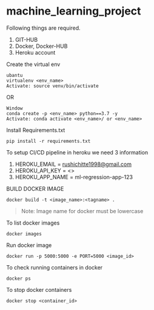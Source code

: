 # machine_learning_project

Following things are required.
1. GIT-HUB
2. Docker, Docker-HUB
3. Heroku account

Create the virtual env
```
ubantu
virtualenv <env_name>
Activate: source venv/bin/activate
```
OR
```
Window
conda create -p <env_name> python==3.7 -y
Activate: conda activate <env_name>/ or <env_name>
```

Install Requirements.txt
```
pip install -r requirements.txt
```


To setup CI/CD pipeline in heroku we need 3 information

1. HEROKU_EMAIL = rushichitte1998@gmail.com
2. HEROKU_API_KEY = <>
3. HEROKU_APP_NAME = ml-regression-app-123


BUILD DOCKER IMAGE
```
docker build -t <image_name>:<tagname> .
```

> Note: Image name for docker must be lowercase

To list docker images
```
docker images
```

Run docker image
```
docker run -p 5000:5000 -e PORT=5000 <image_id>
```

To check running containers in docker
```
docker ps
```

To stop docker containers
```
docker stop <container_id>
```
